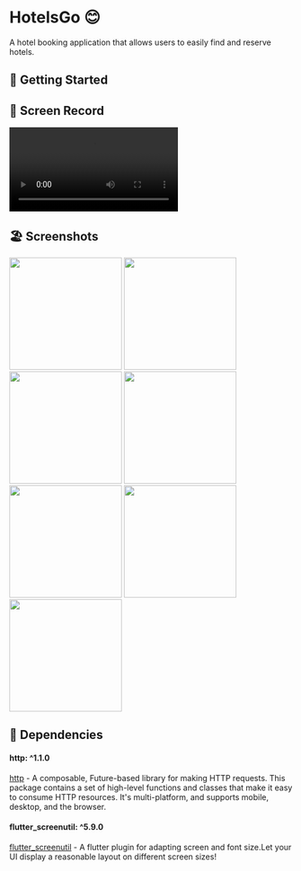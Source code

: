   # HotelsGo 😊

 A hotel booking application that allows users to easily find and reserve
  hotels.
 

 ## 🚀 Getting Started

 ## 📸 Screen Record
 
<video src="https://github.com/Ahmedyehia122/NewsReader/assets/142153775/47af7775-3294-43be-b884-f9c955c467c2
"></video>


 ## 🏖️ Screenshots 
 
 <div>
   <img src ="https://github.com/Ahmedyehia122/NewsReader/assets/142153775/19fc91b0-bc67-4cc9-985d-5b7f701e0c4d" width="200" >
   <img src ="https://github.com/Ahmedyehia122/NewsReader/assets/142153775/a6045ffd-74de-4df3-8d6b-d88dfa6646e2" width="200" >
    <img src ="https://github.com/Ahmedyehia122/NewsReader/assets/142153775/988f100e-b4c6-4d2f-bd3d-4592e48c5654" width="200" >
   <img src ="https://github.com/Ahmedyehia122/NewsReader/assets/142153775/55874cd4-d6da-4bce-a80a-836836113252" width="200" >
 </div>

 
 <div>
    <img src ="https://github.com/Ahmedyehia122/NewsReader/assets/142153775/a137ba31-6d1b-4d67-9211-24a8fab747ff" width="200" >
   <img src ="https://github.com/Ahmedyehia122/NewsReader/assets/142153775/acb912b5-1151-4a2d-8f6e-4289989f66dd" width="200" >
   <img src ="https://github.com/Ahmedyehia122/NewsReader/assets/142153775/85c0d161-609e-404c-9a3c-18c9c9942a50" width="200" >
 </div>

 ## 🧲 Dependencies


 #### http: ^1.1.0
  [http](https://pub.dev/packages/http) - A composable, Future-based library for making HTTP requests.
This package contains a set of high-level functions and classes that make it easy to consume HTTP resources. It's multi-platform, and supports mobile, desktop, and the browser.

 #### flutter_screenutil: ^5.9.0
  [flutter_screenutil](https://pub.dev/packages/flutter_screenutil) - A flutter plugin for adapting screen and font size.Let your UI display a reasonable layout on different screen sizes!



 



 



 
 
